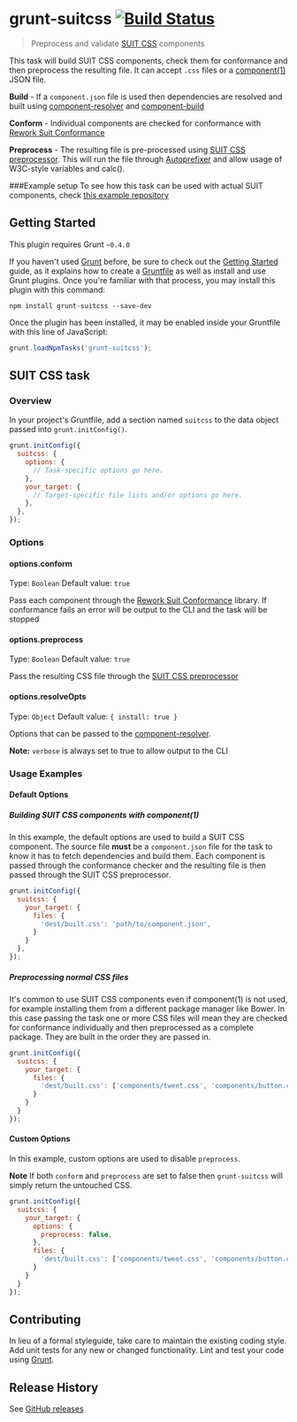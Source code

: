 # grunt-suitcss [![Build Status](https://travis-ci.org/simonsmith/grunt-suitcss.svg?branch=master)](https://travis-ci.org/simonsmith/grunt-suitcss)

> Preprocess and validate [SUIT CSS](http://github.com/suitcss/suit) components

This task will build SUIT CSS components, check them for conformance and then preprocess the resulting file. It can accept `.css` files or a [component(1)](https://github.com/component/component) JSON file.

**Build** - If a `component.json` file is used then dependencies are resolved and built using [component-resolver](https://github.com/component/resolver.js) and [component-build](https://github.com/component/build.js)

**Conform** - Individual components are checked for conformance with [Rework Suit Conformance](https://github.com/suitcss/rework-suit-conformance)

**Preprocess** - The resulting file is pre-processed using [SUIT CSS preprocessor](https://github.com/suitcss/preprocessor). This will run the file through [Autoprefixer](https://github.com/ai/autoprefixer) and allow usage of W3C-style variables and calc().

###Example setup
To see how this task can be used with actual SUIT components, check [this example repository](https://github.com/simonsmith/suitcss-example)


## Getting Started
This plugin requires Grunt `~0.4.0`

If you haven't used [Grunt](http://gruntjs.com/) before, be sure to check out the [Getting Started](http://gruntjs.com/getting-started) guide, as it explains how to create a [Gruntfile](http://gruntjs.com/sample-gruntfile) as well as install and use Grunt plugins. Once you're familiar with that process, you may install this plugin with this command:

```shell
npm install grunt-suitcss --save-dev
```

Once the plugin has been installed, it may be enabled inside your Gruntfile with this line of JavaScript:

```js
grunt.loadNpmTasks('grunt-suitcss');
```

## SUIT CSS task

### Overview
In your project's Gruntfile, add a section named `suitcss` to the data object passed into `grunt.initConfig()`.

```js
grunt.initConfig({
  suitcss: {
    options: {
      // Task-specific options go here.
    },
    your_target: {
      // Target-specific file lists and/or options go here.
    },
  },
});
```

### Options

#### options.conform
Type: `Boolean`
Default value: `true`

Pass each component through the [Rework Suit Conformance](https://github.com/suitcss/rework-suit-conformance) library. If conformance fails an error will be output to the CLI and the task will be stopped

#### options.preprocess
Type: `Boolean`
Default value: `true`

Pass the resulting CSS file through the [SUIT CSS preprocessor](https://github.com/suitcss/preprocessor)

#### options.resolveOpts
Type: `Object`
Default value: `{ install: true }`

Options that can be passed to the [component-resolver](https://github.com/component/resolver.js).

**Note:** `verbose` is always set to true to allow output to the CLI

### Usage Examples

#### Default Options

##### Building SUIT CSS components with component(1)
In this example, the default options are used to build a SUIT CSS component. The source file **must** be a `component.json` file for the task to know it has to fetch dependencies and build them. Each component is passed through the conformance checker and the resulting file is then passed through the SUIT CSS preprocessor.

```js
grunt.initConfig({
  suitcss: {
    your_target: {
      files: {
        'dest/built.css': 'path/to/component.json',
      }
    }
  },
});
```

##### Preprocessing normal CSS files

It's common to use SUIT CSS components even if component(1) is not used, for example installing them from a different package manager like Bower. In this case passing the task one or more CSS files will mean they are checked for conformance individually and then preprocessed as a complete package. They are built in the order they are passed in.

```js
grunt.initConfig({
  suitcss: {
    your_target: {
      files: {
        'dest/built.css': ['components/tweet.css', 'components/button.css'],
      }
    }
  }
});
```

#### Custom Options
In this example, custom options are used to disable `preprocess`.

**Note** If both `conform` and `preprocess` are set to false then `grunt-suitcss` will simply return the untouched CSS.

```js
grunt.initConfig({
  suitcss: {
    your_target: {
      options: {
        preprocess: false,
      },
      files: {
        'dest/built.css': ['components/tweet.css', 'components/button.css'],
      }
    }
  }
});
```

## Contributing
In lieu of a formal styleguide, take care to maintain the existing coding style. Add unit tests for any new or changed functionality. Lint and test your code using [Grunt](http://gruntjs.com/).

## Release History

See [GitHub releases](https://github.com/simonsmith/grunt-suitcss/releases)
